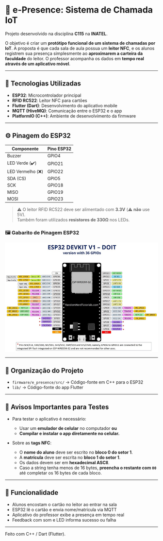 # 📡 e-Presence: Sistema de Chamada IoT

Projeto desenvolvido na disciplina **C115** na **INATEL**.

O objetivo é criar um **protótipo funcional de um sistema de chamadas por IoT**. A proposta é que cada sala de aula possua um **leitor NFC**, e os alunos registrem sua presença simplesmente ao **aproximarem a carteira da faculdade** do leitor. O professor acompanha os dados em **tempo real através de um aplicativo móvel**.

---

## 🔧 Tecnologias Utilizadas

- **ESP32**: Microcontrolador principal
- **RFID RC522**: Leitor NFC para cartões
- **Flutter (Dart)**: Desenvolvimento do aplicativo mobile
- **MQTT (HiveMQ)**: Comunicação entre o ESP32 e o app
- **PlatformIO (C++)**: Ambiente de desenvolvimento da firmware

---

## ⚙️ Pinagem do ESP32

| Componente        | Pino ESP32 |
|-------------------|------------|
| Buzzer            | GPIO4        |
| LED Verde (✔️)     | GPIO21       |
| LED Vermelho (❌)  | GPIO22       |
| SDA (CS)          | GPIO5        |
| SCK               | GPIO18       |
| MISO              | GPIO19       |
| MOSI              | GPIO23       |

> ⚠️ O leitor RFID RC522 deve ser alimentado com **3.3V** (⚠️ **não** use 5V).  
> Também foram utilizados **resistores de 330Ω** nos LEDs.

### 🖼️ Gabarito de Pinagem ESP32

<img src="firmware/e_presence/esp_pinout.webp"/>

---

## 📁 Organização do Projeto

- `firmware/e_presence/src/` → Código-fonte em C++ para o ESP32  
- `lib/` → Código-fonte do app Flutter

---

## 🚨 Avisos Importantes para Testes

- Para testar o aplicativo é necessário:
  - Usar um **emulador de celular** no computador **ou**
  - **Compilar e instalar o app diretamente no celular.**

- Sobre as **tags NFC**:
  - O **nome do aluno** deve ser escrito no **bloco 0 do setor 1**.
  - A **matrícula** deve ser escrita no **bloco 1 do setor 1**.
  - Os dados devem ser em **hexadecimal ASCII**.
  - Caso a string tenha menos de 16 bytes, **preencha o restante com `00`** até completar os 16 bytes de cada bloco.

---

## 📲 Funcionalidade

- Alunos encostam o cartão no leitor ao entrar na sala
- ESP32 lê o cartão e envia nome/matrícula via MQTT
- Aplicativo do professor exibe a presença em tempo real
- Feedback com som e LED informa sucesso ou falha

---

Feito com C++ / Dart (Flutter).